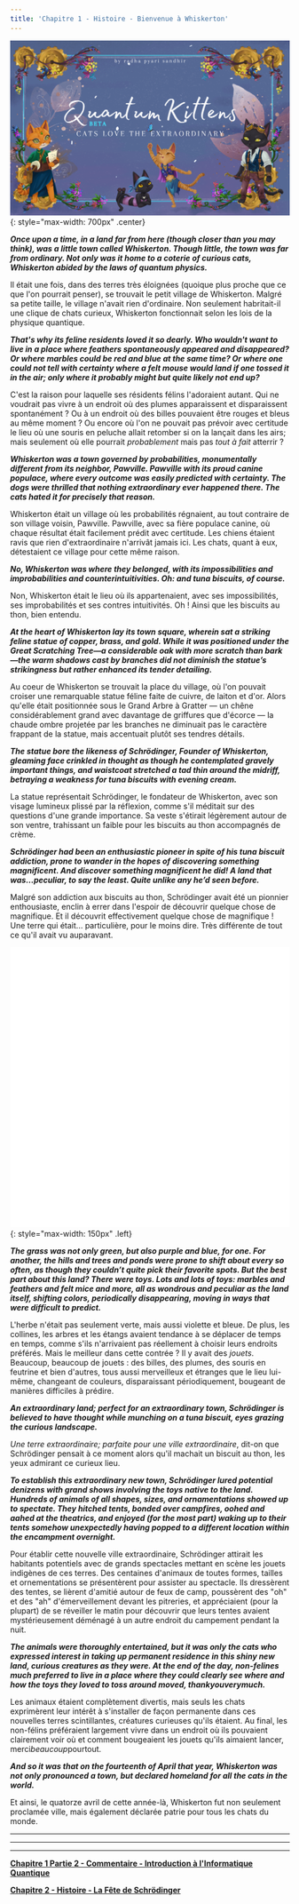 ```yaml
---
title: 'Chapitre 1 - Histoire - Bienvenue à Whiskerton'
---
```


![](/assets/imgs/cover_beta.png){: style="max-width: 700px" .center}

___Once upon a time, in a land far from here (though closer than you may think), was a little town called Whiskerton. Though little, the town was far from ordinary. Not only was it home to a coterie of curious cats, Whiskerton abided by the laws of quantum physics.___

Il était une fois, dans des terres très éloignées (quoique plus proche que ce que l'on pourrait penser), se trouvait le petit village de Whiskerton. Malgré sa petite taille, le village n'avait rien d'ordinaire. Non seulement habritait-il une clique de chats curieux, Whiskerton fonctionnait selon les lois de la physique quantique.

___That's why its feline residents loved it so dearly. Who wouldn't want to live in a place where feathers spontaneously appeared and disappeared? Or where marbles could be red and blue at the same time? Or where one could not tell with certainty where a felt mouse would land if one tossed it in the air; only where it *probably* might but *quite likely not* end up?___

C'est la raison pour laquelle ses résidents félins l'adoraient autant. Qui ne voudrait pas vivre à un endroit où des plumes apparaissent et disparaissent spontanément ? Ou à un endroit où des billes pouvaient être rouges et bleus au même moment ? Ou encore où l'on ne pouvait pas prévoir avec certitude le lieu où une souris en peluche allait retomber si on la lançait dans les airs; mais seulement où elle pourrait *probablement* mais pas *tout à fait* atterrir ?

___Whiskerton was a town governed by probabilities, monumentally different from its neighbor, Pawville. Pawville with its proud canine populace, where every outcome was easily predicted with certainty. The dogs were thrilled that nothing extraordinary ever happened there. The cats hated it for precisely that reason.___

Whiskerton était un village où les probabilités régnaient, au tout contraire de son village voisin, Pawville. Pawville, avec sa fière populace canine, où chaque résultat était facilement prédit avec certitude. Les chiens étaient ravis que rien d'extraordinaire n'arrivât jamais ici. Les chats, quant à eux, détestaient ce village pour cette même raison.

___No, Whiskerton was where they belonged, with its impossibilities and improbabilities and counterintuitivities. Oh: and tuna biscuits, of course.___

Non, Whiskerton était le lieu où ils appartenaient, avec ses impossibilités, ses improbabilités et ses contres intuitivités. Oh ! Ainsi que les biscuits au thon, bien entendu.

___At the heart of Whiskerton lay its town square, wherein sat a striking feline statue of copper, brass, and gold. While it was positioned under the Great Scratching Tree—a considerable oak with more scratch than bark—the warm shadows cast by branches did not diminish the statue’s strikingness but rather enhanced its tender detailing.___

Au coeur de Whiskerton se trouvait la place du village, où l'on pouvait croiser une remarquable statue féline faite de cuivre, de laiton et d'or. Alors qu'elle était positionnée sous le Grand Arbre à Gratter — un chêne considérablement grand avec davantage de griffures que d'écorce — la chaude ombre projetée par les branches ne diminuait pas le caractère frappant de la statue, mais accentuait plutôt ses tendres détails.

___The statue bore the likeness of Schrödinger, Founder of Whiskerton, gleaming face crinkled in thought as though he contemplated gravely important things, and waistcoat stretched a tad thin around the midriff, betraying a weakness for tuna biscuits with evening cream.___

La statue représentait Schrödinger, le fondateur de Whiskerton, avec son visage lumineux plissé par la réflexion, comme s'il méditait sur des questions d'une grande importance. Sa veste s'étirait légèrement autour de son ventre, trahissant un faible pour les biscuits au thon accompagnés de crème.

___Schrödinger had been an enthusiastic pioneer in spite of his tuna biscuit addiction, prone to wander in the hopes of discovering something magnificent. And discover something magnificent he did! A land that was…peculiar, to say the least. Quite unlike any he’d seen before.___

Malgré son addiction aux biscuits au thon, Schrödinger avait été un pionnier enthousiaste, enclin à errer dans l'espoir de découvrir quelque chose de magnifique. Et il découvrit effectivement quelque chose de magnifique ! Une terre qui était... particulière, pour le moins dire. Très différente de tout ce qu'il avait vu auparavant.

![](/assets/imgs/Feather_Animation.gif){: style="max-width: 150px" .left} 

___The grass was not only green, but also purple and blue, for one. For another, the hills and trees and ponds were prone to shift about every so often, as though they couldn’t quite pick their favorite spots. But the best part about this land? There were *toys*. Lots and lots of toys: marbles and feathers and felt mice and more, all as wondrous and peculiar as the land itself, shifting colors, periodically disappearing, moving in ways that were difficult to predict.___

L'herbe n'était pas seulement verte, mais aussi violette et bleue. De plus, les collines, les arbres et les étangs avaient tendance à se déplacer de temps en temps, comme s'ils n'arrivaient pas réellement à choisir leurs endroits préférés. Mais le meilleur dans cette contrée ? Il y avait des *jouets*. Beaucoup, beaucoup de jouets : des billes, des plumes, des souris en feutrine et bien d'autres, tous aussi merveilleux et étranges que le lieu lui-même, changeant de couleurs, disparaissant périodiquement, bougeant de manières difficiles à prédire.

___*An extraordinary land; perfect for an extraordinary town*, Schrödinger is believed to have thought while munching on a tuna biscuit, eyes grazing the curious landscape.___

*Une terre extraordinaire; parfaite pour une ville extraordinaire*, dit-on que Schrödinger pensait à ce moment alors qu'il machait un biscuit au thon, les yeux admirant ce curieux lieu.

___To establish this extraordinary new town, Schrödinger lured potential denizens with grand shows involving the toys native to the land. Hundreds of animals of all shapes, sizes, and ornamentations showed up to spectate. They hitched tents, bonded over campfires, oohed and aahed at the theatrics, and enjoyed (for the most part) waking up to their tents somehow unexpectedly having popped to a different location within the encampment overnight.___

Pour établir cette nouvelle ville extraordinaire, Schrödinger attirait les habitants potentiels avec de grands spectacles mettant en scène les jouets indigènes de ces terres. Des centaines d'animaux de toutes formes, tailles et ornementations se présentèrent pour assister au spectacle. Ils dressèrent des tentes, se lièrent d'amitié autour de feux de camp, poussèrent des "oh" et des "ah" d'émerveillement devant les pitreries, et appréciaient (pour la plupart) de se réveiller le matin pour découvrir que leurs tentes avaient mystérieusement déménagé à un autre endroit du campement pendant la nuit.

___The animals were thoroughly entertained, but it was only the cats who expressed interest in taking up permanent residence in this shiny new land, curious creatures as they were. At the end of the day, non-felines much preferred to live in a place where they could clearly see where and how the toys they loved to toss around moved, thankyou*very*much.___

Les animaux étaient complètement divertis, mais seuls les chats exprimèrent leur intérêt à s'installer de façon permanente dans ces nouvelles terres scintillantes, créatures curieuses qu'ils étaient. Au final, les non-félins préféraient largement vivre dans un endroit où ils pouvaient clairement voir où et comment bougeaient les jouets qu'ils aimaient lancer, merci*beaucoup*pourtout.

___And so it was that on the fourteenth of April that year, Whiskerton was not only pronounced a town, but declared homeland for all the cats in the world.___

Et ainsi, le quatorze avril de cette année-là, Whiskerton fut non seulement proclamée ville, mais également déclarée patrie pour tous les chats du monde.

_____________________________


_____________________________


_____________________________


**[Chapitre 1 Partie 2 - Commentaire - Introduction à l'Informatique Quantique](https://quantum-kittens-fr.github.io/posts/CHAPTER-1-Part-2-Introduction-to-Quantum-Computing/)**


**[Chapitre 2 - Histoire - La Fête de Schrödinger](https://quantum-kittens-fr.github.io/posts/CHAPTER-2-Story-Schr%C3%B6dinger-Day/)**